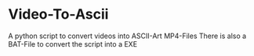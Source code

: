 # Video-To-Ascii
A python script to convert videos into ASCII-Art MP4-Files
There is also a BAT-File to convert the script into a EXE

